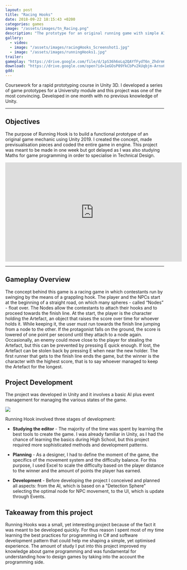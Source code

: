 ```yaml
---
layout: post
title: "Racing Hooks"
date: 2018-09-22 18:15:43 +0200
categories: games
image: "/assets/images/tn_Racing.png"
description: "The prototype for an original running game with simple AI in Unity"
gallery:
  - video:
  - image: "/assets/images/racingHooks_Screenshot1.jpg"
  - image: "/assets/images/runningHooks1.jpg"
trailer:
gameplay: "https://drive.google.com/file/d/1pS36h6oLq2QAYfFydT6n_Zhdrm6MKrpc/preview"
download: "https://drive.google.com/open?id=1eGOsP09YkCbPv2kUqbjm-Arnx6JMtr61"
gdd:
---
```


Coursework for a rapid prototyping course in Unity 3D. I developed a series of game prototypes for a University module and this project was one of the most convincing. Developed in one month with no previous knowledge of Unity.

---

## Objectives

The purpose of Running Hook is to build a functional prototype of an original game mechanic using Unity 2019. I created the concept, made previsualisation pieces and coded the entire game in engine. This project was meant to be made in one week but got delayed as I was also studying Maths for game programming in order to specialise in Technical Design.


<iframe width="560" height="315" src="https://www.youtube.com/embed/sy009fyRLTc" frameborder="0" allow="accelerometer; autoplay; clipboard-write; encrypted-media; gyroscope; picture-in-picture" allowfullscreen></iframe>

---

## Gameplay Overview

The concept behind this game is a racing game in which contestants run by swinging by the means of a grappling hook. The player and the NPCs start at the beginning of a straight road, on which many spheres - called “Nodes” - float over. The Nodes allow the contestants to attach their hooks and to proceed towards the finish line. At the start, the player is the character holding the Artefact, an object that raises the score over time for whoever holds it. While keeping it, the user must run towards the finish line jumping from a node to the other. If the protagonist falls on the ground, the score is lowered of one point per second until they attach to a node again. Occasionally, an enemy could move close to the player for stealing the Artefact, but this can be prevented by pressing E quick enough. If lost, the Artefact can be stolen back by pressing E when near the new holder. The first runner that gets to the finish line ends the game, but the winner is the character with the highest score, that is to say whoever managed to keep the Artefact for the longest.

## Project Development

The project was developed in Unity and it involves a basic AI plus event management for managing the various states of the game.

![]({{site.baseurl}}\assets\images\AIRunningHooks.gif )

Running Hook involved three stages of development:

* **Studying the editor** - The majority of the time was spent by learning the best tools to create the game. I was already familiar in Unity, as I had the chance of learning the basics during High School, but this project required more sophisticated methods and development patterns.

* **Planning** - As a designer, I had to define the moment of the game, the specifics of the movement system and the difficulty balance. For this purpose, I used Excel to scale the difficulty based on the player distance to the winner and the amount of points the player has earned.

* **Development** - Before developing the project I conceived and planned all aspects: from the AI, which is based on a "Detection Sphere" selecting the optimal node for NPC movement, to the UI, which is update through Events.

## Takeaway from this project

Running Hooks was a small, yet interesting project because of the fact it was meant to be developed quickly. For thus reason I spent most of my time learning the best practices for programming in C# and software development pattern that could help me shaping a simple, yet optimised experience. The amount of study I put into this project improved my knowledge about game programming and was fundamental for understanding how to design games by taking into the account the programming side.
